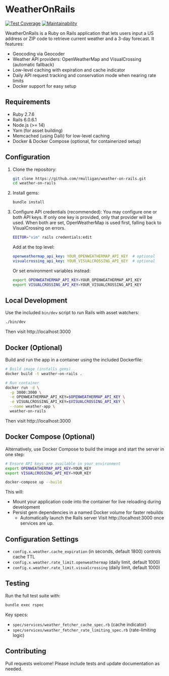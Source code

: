 # WeatherOnRails
[![Test Coverage](https://api.codeclimate.com/v1/badges/fbeb238cae8197ea34a1/test_coverage)](https://codeclimate.com/github/rmulligan/weather-on-rails/test_coverage)
[![Maintainability](https://api.codeclimate.com/v1/badges/fbeb238cae8197ea34a1/maintainability)](https://codeclimate.com/github/rmulligan/weather-on-rails/maintainability)

WeatherOnRails is a Ruby on Rails application that lets users input a US address or ZIP code
to retrieve current weather and a 3-day forecast. It features:
  - Geocoding via Geocoder
  - Weather API providers: OpenWeatherMap and VisualCrossing (automatic fallback)
  - Low-level caching with expiration and cache indicator
  - Daily API request tracking and conservation mode when nearing rate limits
  - Docker support for easy setup

## Requirements
- Ruby 2.7.6
- Rails 6.0.6.1
- Node.js (>= 14)
- Yarn (for asset building)
- Memcached (using Dalli) for low-level caching
- Docker & Docker Compose (optional, for containerized setup)

## Configuration
1. Clone the repository:
   ```bash
   git clone https://github.com/rmulligan/weather-on-rails.git
   cd weather-on-rails
   ```
2. Install gems:
   ```bash
   bundle install
   ```
3. Configure API credentials (recommended):
   You may configure one or both API keys. If only one key is provided, only that provider will be used. When both are set, OpenWeatherMap is used first, falling back to VisualCrossing on errors.
   ```bash
   EDITOR="vim" rails credentials:edit
   ```
   Add at the top level:
   ```yaml
   openweathermap_api_key: YOUR_OPENWEATHERMAP_API_KEY  # optional
   visualcrossing_api_key: YOUR_VISUALCROSSING_API_KEY  # optional
   ```
   Or set environment variables instead:
   ```bash
   export OPENWEATHERMAP_API_KEY=YOUR_OPENWEATHERMAP_API_KEY
   export VISUALCROSSING_API_KEY=YOUR_VISUALCROSSING_API_KEY
   ```

## Local Development
Use the included `bin/dev` script to run Rails with asset watchers:
```bash
./bin/dev
```  
Then visit http://localhost:3000

## Docker (Optional)
Build and run the app in a container using the included Dockerfile:
```bash
# Build image (installs gems)
docker build -t weather-on-rails .

# Run container
docker run -d \
  -p 3000:3000 \
  -e OPENWEATHERMAP_API_KEY=$OPENWEATHERMAP_API_KEY \
  -e VISUALCROSSING_API_KEY=$VISUALCROSSING_API_KEY \
  --name weather-app \
  weather-on-rails
```
Then visit http://localhost:3000

## Docker Compose (Optional)
Alternatively, use Docker Compose to build the image and start the server in one step:
```bash
# Ensure API keys are available in your environment
export OPENWEATHERMAP_API_KEY=YOUR_KEY
export VISUALCROSSING_API_KEY=YOUR_KEY

docker-compose up --build
```
This will:
- Mount your application code into the container for live reloading during development
- Persist gem dependencies in a named Docker volume for faster rebuilds
  - Automatically launch the Rails server
Visit http://localhost:3000 once services are up.

## Configuration Settings
- `config.x.weather.cache_expiration` (in seconds, default 1800) controls cache TTL
- `config.x.weather.rate_limit.openweathermap` (daily limit, default 1000)
- `config.x.weather.rate_limit.visualcrossing` (daily limit, default 1000)

## Testing
Run the full test suite with:
```bash
bundle exec rspec
```  
Key specs:
  - `spec/services/weather_fetcher_cache_spec.rb` (cache indicator)
  - `spec/services/weather_fetcher_rate_limiting_spec.rb` (rate-limiting logic)

## Contributing
Pull requests welcome! Please include tests and update documentation as needed.

